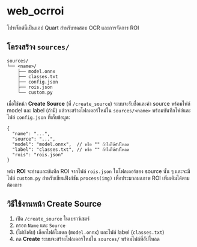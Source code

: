 # web_ocrroi

โปรเจ็กต์นี้เป็นแอป Quart สำหรับทดสอบ OCR และการจัดการ ROI

## โครงสร้าง `sources/`

```
sources/
└── <name>/
    ├── model.onnx
    ├── classes.txt
    ├── config.json
    ├── rois.json
    └── custom.py
```

เมื่อใช้หน้า **Create Source** (ที่ `/create_source`) ระบบจะรับชื่อและค่า source พร้อมไฟล์ model และ label (ถ้ามี) แล้วจะสร้างโฟลเดอร์ใหม่ใน `sources/<name>` พร้อมบันทึกไฟล์และไฟล์ `config.json` ที่เก็บข้อมูล:

```
{
  "name": "...",
  "source": "...",
  "model": "model.onnx",  // หรือ "" ถ้าไม่ได้อัปโหลด
  "label": "classes.txt", // หรือ "" ถ้าไม่ได้อัปโหลด
  "rois": "rois.json"
}
```

หน้า **ROI** จะอ่านและบันทึก ROI จากไฟล์ `rois.json` ในโฟลเดอร์ของ source นั้น ๆ
และจะมีไฟล์ `custom.py` สำหรับเขียนฟังก์ชัน `process(img)` เพื่อประมวลผลภาพ ROI เพิ่มเติมได้ตามต้องการ

## วิธีใช้งานหน้า Create Source

1. เปิด `/create_source` ในเบราว์เซอร์
2. กรอก `Name` และ `Source`
3. (ไม่บังคับ) เลือกไฟล์โมเดล (`model.onnx`) และไฟล์ label (`classes.txt`)
4. กด **Create** ระบบจะสร้างโฟลเดอร์ใหม่ใน `sources/` พร้อมไฟล์ที่อัปโหลด


